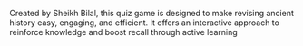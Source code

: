 Created by Sheikh Bilal, this quiz game is designed to make revising ancient history easy, engaging, and efficient. It offers an interactive approach to reinforce knowledge and boost recall through active learning
